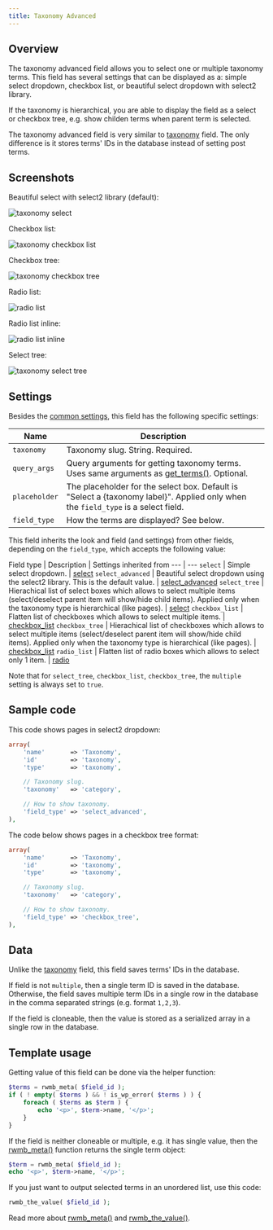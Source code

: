 ```yaml
---
title: Taxonomy Advanced
---
```


## Overview

The taxonomy advanced field allows you to select one or multiple taxonomy terms. This field has several settings that can be displayed as a: simple select dropdown, checkbox list, or beautiful select dropdown with select2 library.

If the taxonomy is hierarchical, you are able to display the field as a select or checkbox tree, e.g. show childen terms when parent term is selected.

The taxonomy advanced field is very similar to [taxonomy](/fields/taxonomy/) field. The only difference is it stores terms' IDs in the database instead of setting post terms.

## Screenshots

Beautiful select with select2 library (default):

![taxonomy select](https://i.imgur.com/PzPkqur.png)

Checkbox list:

![taxonomy checkbox list](https://i.imgur.com/Ook0RwT.png)

Checkbox tree:

![taxonomy checkbox tree](https://i.imgur.com/iLMFVBY.png)

Radio list:

![radio list](https://i.imgur.com/D7Q5mUA.png)

Radio list inline:

![radio list inline](https://i.imgur.com/XMhMjoN.png)

Select tree:

![taxonomy select tree](https://i.imgur.com/orDECYA.png)

## Settings

Besides the [common settings](/field-settings/), this field has the following specific settings:

Name | Description
--- | ---
`taxonomy` | Taxonomy slug. String. Required.
`query_args` | Query arguments for getting taxonomy terms. Uses same arguments as [get_terms()](https://developer.wordpress.org/reference/functions/get_terms/). Optional.
`placeholder` | The placeholder for the select box. Default is "Select a {taxonomy label}". Applied only when the `field_type` is a select field.
`field_type` | How the terms are displayed? See below.

This field inherits the look and field (and settings) from other fields, depending on the `field_type`, which accepts the following value:

Field type | Description | Settings inherited from
--- | ---
`select` | Simple select dropdown. | [select](/fields/select/)
`select_advanced` | Beautiful select dropdown using the select2 library. This is the default value. | [select_advanced](/fields/select_advanced/)
`select_tree` | Hierachical list of select boxes which allows to select multiple items (select/deselect parent item will show/hide child items). Applied only when the taxonomy type is hierarchical (like pages). | [select](/fields/select/)
`checkbox_list` | Flatten list of checkboxes which allows to select multiple items. | [checkbox_list](/fields/checkbox-list/)
`checkbox_tree` | Hierachical list of checkboxes which allows to select multiple items (select/deselect parent item will show/hide child items). Applied only when the taxonomy type is hierarchical (like pages). | [checkbox_list](/fields/checkbox-list/)
`radio_list` | Flatten list of radio boxes which allows to select only 1 item. | [radio](/fields/radio/)

Note that for `select_tree`, `checkbox_list`, `checkbox_tree`, the `multiple` setting is always set to `true`.

## Sample code

This code shows pages in select2 dropdown:

```php
array(
    'name'       => 'Taxonomy',
    'id'         => 'taxonomy',
    'type'       => 'taxonomy',

    // Taxonomy slug.
    'taxonomy'   => 'category',

    // How to show taxonomy.
    'field_type' => 'select_advanced',
),
```

The code below shows pages in a checkbox tree format:

```php
array(
    'name'       => 'Taxonomy',
    'id'         => 'taxonomy',
    'type'       => 'taxonomy',

    // Taxonomy slug.
    'taxonomy'   => 'category',

    // How to show taxonomy.
    'field_type' => 'checkbox_tree',
),
```

## Data

Unlike the [taxonomy](/fields/taxonomy/) field, this field saves terms' IDs in the database.

If field is not `multiple`, then a single term ID is saved in the database. Otherwise, the field saves multiple term IDs in a single row in the database in the comma separated strings (e.g. format `1,2,3`).

If the field is cloneable, then the value is stored as a serialized array in a single row in the database.

## Template usage

Getting value of this field can be done via the helper function:

```php
$terms = rwmb_meta( $field_id );
if ( ! empty( $terms ) && ! is_wp_error( $terms ) ) {
    foreach ( $terms as $term ) {
        echo '<p>', $term->name, '</p>';
    }
}
```

If the field is neither cloneable or multiple, e.g. it has single value, then the [rwmb_meta()](/rwmb-meta/) function returns the single term object:

```php
$term = rwmb_meta( $field_id );
echo '<p>', $term->name, '</p>';
```

If you just want to output selected terms in an unordered list, use this code:

```php
rwmb_the_value( $field_id );
```

Read more about [rwmb_meta()](/rwmb-meta/) and [rwmb_the_value()](/rwmb-the-value/).